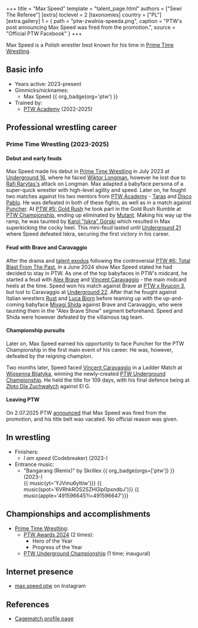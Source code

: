 +++
title = "Max Speed"
template = "talent_page.html"
authors = ["Sewi The Referee"]
[extra]
toclevel = 2
[taxonomies]
country = ["PL"]
[extra.gallery]
1 = { path = "ptw-zwalnia-speeda.png", caption = "PTW's post announcing Max Speed was fired from the promotion.", source = "Official PTW Facebook" }
+++

Max Speed is a Polish wrestler best known for his time in [Prime Time Wrestling](@/o/ptw.md).

## Basic info

* Years active: 2023-present
* Gimmicks/nicknames:
  - Max Speed {{ org_badge(org='ptw') }}
* Trained by:
  - [PTW Academy](@/o/ptw-academy.md) (2022-2025)

## Professional wrestling career

### Prime Time Wrestling (2023-2025)

#### Debut and early feuds

Max Speed made his debut in [Prime Time Wrestling](@/o/ptw.md) in July 2023 at [Underground 16](@/e/ptw/2023-07-30-ptw-underground-16.md), where he faced [Wiktor Longman](@/w/wiktor-longman.md), however he lost due to [Rafi Rarytas's](@/w/rafi.md) attack on Longman.
Max adapted a babyface persona of a super-quick wrestler with high-level agility and speed.
Later on, he fought two matches against his two mentors from [PTW Academy](@/o/ptw-academy.md) - [Taras](@/w/taras.md) and [Disco Pablo](@/w/disco-pablo.md).
He was defeated in both of these fights, as well as in a match against [Puncher](@/w/puncher.md).
At [PTW #5: Gold Rush](@/e/ptw/2024-02-03-ptw-5-gold-rush.md) he took part in the Gold Rush Rumble at [PTW Championship](@/c/ptw-championship.md), ending up eliminated by [Mutant](@/w/mutant.md).
Making his way up the ramp, he was taunted by [Karol "Iskra" Górski](@/w/iskra.md) which resulted in Max superkicking the cocky heel. This mini-feud lasted until [Underground 21](@/e/ptw/2024-04-13-ptw-underground-21.md) where Speed defeated Iskra, securing the first victory in his career.

#### Feud with Brave and Caravaggio

After the drama and [talent exodus](@/a/ptw-exits.md) following the controversial [PTW #6: Total Blast From The Past](@/e/ptw/2024-05-11-ptw-6.md), in a June 2024 show Max Speed stated he had decided to stay in PTW.
As one of the top babyfaces in PTW's midcard, he started a feud with [Alex Brave](@/w/alex-brave.md) and [Vincent Caravaggio](@/w/vincent-caravaggio.md) - the main midcard heels at the time.
Speed won his match against Brave at [PTW x Ryucon 3](@/e/ptw/2024-07-07-ptw-x-ryucon.md), but lost to Caravaggio at [Underground 22](@/e/ptw/2024-08-25-ptw-underground-22.md). After that he fought against Italian wrestlers [Rust](@/w/rust.md) and [Luca Bjorn](@/w/luca-bjorn.md) before teaming up with the up-and-coming babyface [Miyagi Shida](@/w/miyagi-shida.md) against Brave and Caravaggio, who were taunting them in the "Alex Brave Show" segment beforehand. Speed and Shida were however defeated by the villainous tag team.

#### Championship pursuits

Later on, Max Speed earned his opportunity to face Puncher for the PTW Championship in the first main event of his career. He was, however, defeated by the reigning champion.

Two months later, Speed faced [Vincent Caravaggio](@/w/vincent-caravaggio.md) in a Ladder Match at [Wiosenna Bijatyka](@/e/ptw/2025-03-15-ptw-wiosenna-bijatyka.md), winning the newly-created [PTW Underground Championship](@/c/ptw-underground-championship.md). He held the title for 109 days, with his final defence being at [Złoto Dla Zuchwałych](@/e/ptw/2025-06-28-ptw-zloto-dla-zuchwalych.md) against El G.

#### Leaving PTW

On 2.07.2025 PTW [announced][speed-zwolniony] that Max Speed was fired from the promotion, and his title belt was vacated. No official reason was given.

## In wrestling

* Finishers:
  - _I am speed_ (Codebreaker) (2023-)
* Entrance music:
  - "Bangarang (Remix)" by Skrillex
    {{ org_badge(orgs=['ptw']) }} (2023-) <br>
    {{ music(yt='YJVmu6yttiw')}}
    {{ music(spot='6VRhkROS2SZHGlp0pxndbJ')}}
    {{ music(apple='491596645?i=491596647')}}

## Championships and accomplishments

* [Prime Time Wrestling](@/o/ptw.md):
  - [PTW Awards 2024](@/a/ptw-awards-2024.md) (2 times):
    * Hero of the Year
    * Progress of the Year
  - [PTW Underground Championship](@/c/ptw-underground-championship.md) (1 time; inaugural)

## Internet presence

* [max.speed.ptw](https://www.instagram.com/max.speed.ptw/) on Instagram

## References

* [Cagematch profile page](https://www.cagematch.net/?id=2&nr=28366)

[speed-zwolniony]: https://www.facebook.com/PrimeTimeWrestlingPL/posts/pfbid0ZLcppBjAdv8A1TJoeVynfx22y2aAjqSqZpidtMbd63qsSTF2KLeQouGnano3nidpl